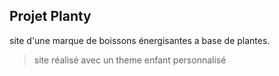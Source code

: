 ## Projet Planty

site d'une marque de boissons énergisantes a base de plantes.

> site réalisé avec un theme enfant personnalisé
